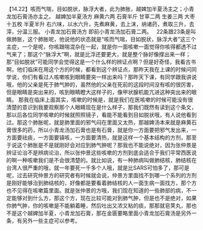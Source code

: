 【14.22】咳而气喘，目如脱状，脉浮大者，此为肺胀，越婢加半夏汤主之；小青龙加石膏汤亦主之。
越婢加半夏汤方
麻黄六两  石膏半斤  甘草二两  生姜三两 大枣十五枚  半夏半升
右六味，以水六升，先煮麻黄，去上沫，纳诸药，煮取三升，去滓，分温三服。
小青龙加石膏汤方
即前小青龙汤加石膏二两。
 
22条跟23条是叫做肺胀，这个肺胀呢，他说他的状态就是“咳而气喘，目如脱状，脉浮大者”这三个主症，一个是呢，你咳跟喘混杂在一起，就是你一面咳嗽一面觉得你咳得都透不过气来了；那这个“脉浮大”啊，就是比浮还要更大，就是整个脉好像撑出来一样；那“目如脱状”可能同学会觉得这是一个什么样的辨证点啊？但是好奇怪，我看古书啊，他们临床在用这个方的时候，都看到这个辨证点，那昨天我在上课的时候问同学说，你们有看过人咳嗽咳到眼睛要突一样出来吗？那昨天下课，有同学跟我讲说哦，他的父亲是死于肺气肿的，虽然他的父亲在死前的这段时间没有咳的很厉害，但是眼睛是突出来的，咳到眼睛瞪大这样子的，像甲状腺机能亢进这种突出来的眼睛。
那我在临床上面其实，咳嗽的时候是，就是我们在医咳嗽的时候可能没有很清楚的意识到我要观察那个人眼睛现在是什么样子，那我们既然有读到这个条文，那以后各位同学咳嗽的时候就照照镜子，看能不能看到目如脱状哦，有人说他看到过。那这个肺胀呢，就是肺里面的邪气闷在里面又太热，那越婢汤本来就是麻黄石膏很多的药，所以小青龙汤加石膏也是有石膏，就是你一方面要把邪气发出来，一方面要祛痰，一方面要镇咳，一方面要清热，就是这样一个基本结构的方剂，那至于说这个肺胀是不是就刚好会对应到肺气肿呢？那我也不能说绝对，因为张仲景是辨证论治不是辨病论治，所以张仲景这些咳嗽的方剂到底会适合于我们平常西医说的啊一种咳嗽我们是不会很清楚的。就比如说，有一种肺病叫做肺结核，肺结核在台湾人很严重的哦，就一年要死一千多个人哦，就是比SARS可怕多了，那可是呢，过去研究仲景方的研究者有时候就会说，仲景方里面找不到哪一个系列的方剂是刚好能够治到肺结核的，好像都是要看着肺结核的人一面生病一面找方，那个方也不见得在咳嗽篇里面。就是张仲景的方哦，我们现在知道的一些肺部的病，不一定能够对到什么方，那这个方，现在比较可能对到肺气肿，但是也不是绝对，如果你肺气肿，你的咳嗽是不能躺着睡，然后吐出又浓又粘的痰，那那就皂荚丸，那也不是这个越婢加半夏，小青龙加石膏，那在金匮要略里面小青龙加石膏汤是另外一条，有另外一些主症可以参考。
